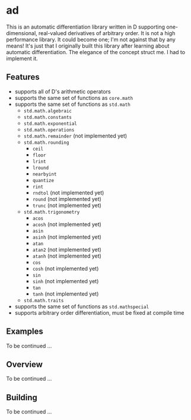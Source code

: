 # ad

This is an automatic differentiation library written in D supporting one-dimensional, real-valued derivatives of arbitrary order. It is not a high performance library. It could become one; I'm not against that by any means! It's just that I originally built this library after learning about automatic differentiation. The elegance of the concept struct me. I had to implement it.

## Features

* supports all of D's arithmetic operators
* supports the same set of functions as `core.math`
* supports the same set of functions as `std.math`
  * `std.math.algebraic`
  * `std.math.constants`
  * `std.math.exponential`
  * `std.math.operations`
  * `std.math.remainder` (not implemented yet)
  * `std.math.rounding`
    * `ceil`
    * `floor`
    * `lrint`
    * `lround`
    * `nearbyint`
    * `quantize`
    * `rint`
    * `rndtol` (not implemented yet)
    * `round` (not implemented yet)
    * `trunc` (not implemented yet)
  * `std.math.trigonometry`
    * `acos`
    * `acosh` (not implemented yet)
    * `asin`
    * `asinh` (not implemented yet)
    * `atan`
    * `atan2` (not implemented yet)
    * `atanh` (not implemented yet)
    * `cos`
    * `cosh` (not implemented yet)
    * `sin`
    * `sinh` (not implemented yet)
    * `tan`
    * `tanh` (not implemented yet)
  * `std.math.traits`
* supports the same set of functions as `std.mathspecial`
* supports arbitrary order differentiation, must be fixed at compile time

## Examples

To be continued ...

## Overview

To be continued ...

## Building

To be continued ...
